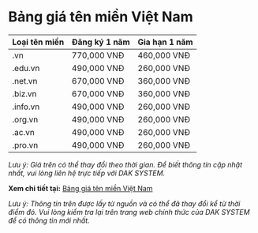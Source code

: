 # Bảng giá tên miền Việt Nam

| **Loại tên miền** | **Đăng ký 1 năm** | **Gia hạn 1 năm** |
|------------------|-------------------|-------------------|
| .vn              | 770,000 VNĐ       | 460,000 VNĐ       |
| .edu.vn          | 490,000 VNĐ       | 260,000 VNĐ       |
| .net.vn          | 670,000 VNĐ       | 360,000 VNĐ       |
| .biz.vn          | 670,000 VNĐ       | 360,000 VNĐ       |
| .info.vn         | 490,000 VNĐ       | 260,000 VNĐ       |
| .org.vn          | 490,000 VNĐ       | 260,000 VNĐ       |
| .ac.vn           | 490,000 VNĐ       | 260,000 VNĐ       |
| .pro.vn          | 490,000 VNĐ       | 260,000 VNĐ       |

*Lưu ý: Giá trên có thể thay đổi theo thời gian. Để biết thông tin cập nhật nhất, vui lòng liên hệ trực tiếp với DAK SYSTEM.*

**Xem chi tiết tại:** [Bảng giá tên miền Việt Nam](https://daksystem.net/bang-gia-ten-mien-viet-nam.html)

*Lưu ý: Thông tin trên được lấy từ nguồn và có thể đã thay đổi kể từ thời điểm đó. Vui lòng kiểm tra lại trên trang web chính thức của DAK SYSTEM để có thông tin mới nhất.*

